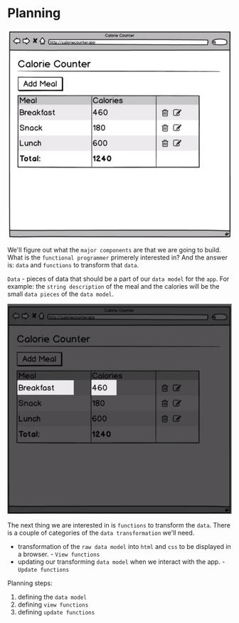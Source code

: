 # Planning

![calorie-count-app](../calorie-count-app.png)

We'll figure out what the `major components` are that we are going to build. 
What is the `functional programmer` primerely interested in? And the answer is: `data` and `functions` to transform that `data`. 

`Data` - pieces of data that should be a part of our `data model` for the `app`.
For example: the `string description` of the meal and the calories will be the small `data pieces` of the `data model`.

![data-pieces](../data-pieces.png)

The next thing we are interested in is `functions` to transform the `data`. There is a couple of categories of the `data transformation` we'll need. 
- transformation of the `raw data model` into `html` and `css` to be displayed in a browser. - `View functions`
- updating our transforming `data model` when we interact with the app. - `Update functions`

Planning steps:
1. defining the `data model` 
2. defining `view functions`
3. defining `update functions` 
